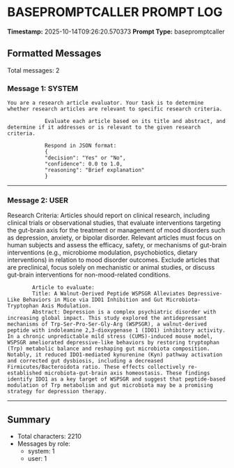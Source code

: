 # BASEPROMPTCALLER PROMPT LOG
**Timestamp:** 2025-10-14T09:26:20.570373
**Prompt Type:** basepromptcaller

## Formatted Messages
Total messages: 2

### Message 1: SYSTEM

```
You are a research article evaluator. Your task is to determine whether research articles are relevant to specific research criteria.

            Evaluate each article based on its title and abstract, and determine if it addresses or is relevant to the given research criteria.

            Respond in JSON format:
            {
            "decision": "Yes" or "No",
            "confidence": 0.0 to 1.0,
            "reasoning": "Brief explanation"
            }
```

---

### Message 2: USER

Research Criteria: Articles should report on clinical research, including clinical trials or observational studies, that evaluate interventions targeting the gut-brain axis for the treatment or management of mood disorders such as depression, anxiety, or bipolar disorder. Relevant articles must focus on human subjects and assess the efficacy, safety, or mechanisms of gut-brain interventions (e.g., microbiome modulation, psychobiotics, dietary interventions) in relation to mood disorder outcomes. Exclude articles that are preclinical, focus solely on mechanistic or animal studies, or discuss gut-brain interventions for non-mood-related conditions.

            Article to evaluate:
            Title: A Walnut-Derived Peptide WSPSGR Alleviates Depressive-Like Behaviors in Mice via IDO1 Inhibition and Gut Microbiota-Tryptophan Axis Modulation.
            Abstract: Depression is a complex psychiatric disorder with increasing global impact. This study explored the antidepressant mechanisms of Trp-Ser-Pro-Ser-Gly-Arg (WSPSGR), a walnut-derived peptide with indoleamine 2,3-dioxygenase 1 (IDO1) inhibitory activity. In a chronic unpredictable mild stress (CUMS)-induced mouse model, WSPSGR ameliorated depressive-like behaviors by restoring tryptophan (Trp) metabolic balance and reshaping gut microbiota composition. Notably, it reduced IDO1-mediated kynurenine (Kyn) pathway activation and corrected gut dysbiosis, including a decreased Firmicutes/Bacteroidota ratio. These effects collectively re-established microbiota-gut-brain axis homeostasis. These findings identify IDO1 as a key target of WSPSGR and suggest that peptide-based modulation of Trp metabolism and gut microbiota may be a promising strategy for depression therapy.

---

## Summary
- Total characters: 2210
- Messages by role:
  - system: 1
  - user: 1